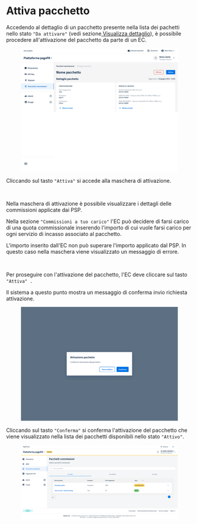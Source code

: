 # Attiva pacchetto

Accedendo al dettaglio di un pacchetto presente nella lista dei pachetti nello stato `"Da attivare"` (vedi sezione[ Visualizza dettaglio](visualizza-dettaglio.md)), è possibile procedere all'attivazione del pacchetto da parte di un EC.

<figure><img src="../../../../../.gitbook/assets/image (5).png" alt=""><figcaption></figcaption></figure>

Cliccando sul tasto `"Attiva"` si accede alla maschera di attivazione.

<figure><img src="../../../../../.gitbook/assets/image (6).png" alt=""><figcaption></figcaption></figure>

Nella maschera di attivazione è possibile visualizzare i dettagli delle commissioni applicate dai PSP.

Nella sezione `"Commissioni a tuo carico"` l'EC può decidere di farsi carico di una quota commissionale inserendo l'importo di cui vuole farsi carico per ogni servizio di incasso associato al pacchetto.

L'importo inserito dall'EC non può superare l'importo applicato dal PSP. In questo caso nella maschera viene visualizzato un messaggio di errore.

<figure><img src="../../../../../.gitbook/assets/image (7).png" alt=""><figcaption></figcaption></figure>

Per proseguire con l'attivazione del pacchetto, l'EC deve cliccare sul tasto `"Attiva" .`

Il sistema a questo punto mostra un messaggio di conferma invio richiesta attivazione.

<figure><img src="../../../../../.gitbook/assets/image (8).png" alt=""><figcaption></figcaption></figure>

Cliccando sul tasto `"Conferma"` si conferma l'attivazione del pacchetto che viene visualizzato nella lista dei pacchetti disponibili nello stato `"Attivo"`.&#x20;

<figure><img src="../../../../../.gitbook/assets/image (9).png" alt=""><figcaption></figcaption></figure>
